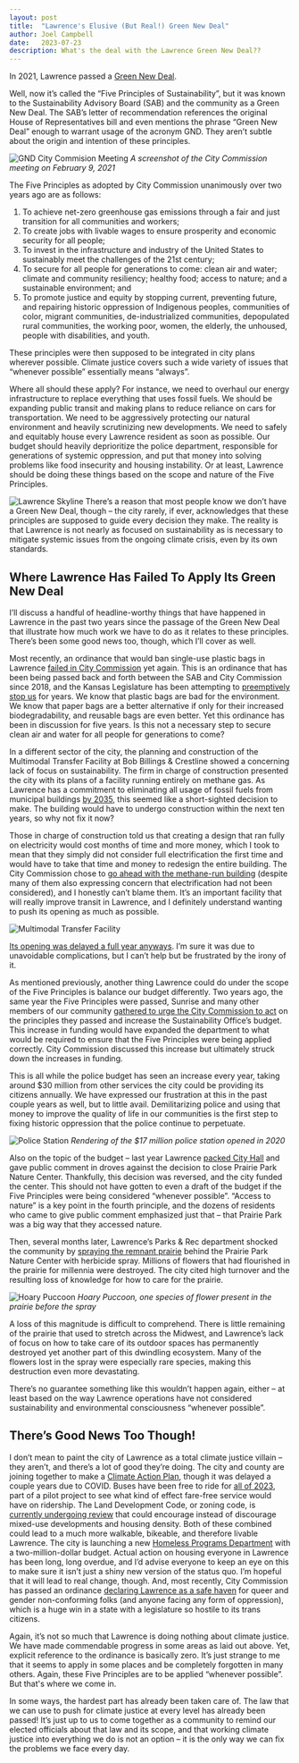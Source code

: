 ```yaml
---
layout: post
title:  "Lawrence's Elusive (But Real!) Green New Deal"
author: Joel Campbell
date:   2023-07-23
description: What's the deal with the Lawrence Green New Deal??
---
```


<span class="dropcap">I</span>n 2021, Lawrence passed a [Green New Deal](https://lawrenceks.org/sustainability/greenhouse-gas/).

Well, now it’s called the “Five Principles of Sustainability”, but it was known to the Sustainability Advisory Board (SAB) and the community as a Green New Deal. The SAB’s letter of recommendation references the original House of Representatives bill and even mentions the phrase “Green New Deal” enough to warrant usage of the acronym GND. They aren’t subtle about the origin and intention of these principles.

![GND City Commision Meeting](/assets/img/2-9-2021.JPG)
*A screenshot of the City Commission meeting on February 9, 2021*

The Five Principles as adopted by City Commission unanimously over two years ago are as follows:

1. To achieve net-zero greenhouse gas emissions through a fair and just transition for all communities and workers;
2. To create jobs with livable wages to ensure prosperity and economic security for all people;
3. To invest in the infrastructure and industry of the United States to sustainably meet the challenges of the 21st century;
4. To secure for all people for generations to come: clean air and water; climate and community resiliency; healthy food; access to nature; and a sustainable environment; and
5. To promote justice and equity by stopping current, preventing future, and repairing historic oppression of Indigenous peoples, communities of color, migrant communities, de-industrialized communities, depopulated rural communities, the working poor, women, the elderly, the unhoused, people with disabilities, and youth.

These principles were then supposed to be integrated in city plans wherever possible. Climate justice covers such a wide variety of issues that “whenever possible” essentially means “always”.

Where all should these apply? For instance, we need to overhaul our energy infrastructure to replace everything that uses fossil fuels. We should be expanding public transit and making plans to reduce reliance on cars for transportation. We need to be aggressively protecting our natural environment and heavily scrutinizing new developments. We need to safely and equitably house every Lawrence resident as soon as possible. Our budget should heavily deprioritize the police department, responsible for generations of systemic oppression, and put that money into solving problems like food insecurity and housing instability. Or at least, Lawrence should be doing these things based on the scope and nature of the Five Principles.

![Lawrence Skyline](/assets/img/LFK%20skyline.jpg)
There’s a reason that most people know we don’t have a Green New Deal, though – the city rarely, if ever, acknowledges that these principles are supposed to guide every decision they make. The reality is that Lawrence is not nearly as focused on sustainability as is necessary to mitigate systemic issues from the ongoing climate crisis, even by its own standards.

## Where Lawrence Has Failed To Apply Its Green New Deal

I’ll discuss a handful of headline-worthy things that have happened in Lawrence in the past two years since the passage of the Green New Deal that illustrate how much work we have to do as it relates to these principles. There’s been some good news too, though, which I’ll cover as well.

Most recently, an ordinance that would ban single-use plastic bags in Lawrence [failed in City Commission](https://lawrencekstimes.com/2023/06/20/lawrencecitycomm-plastic-bag-ban/) yet again. This is an ordinance that has been being passed back and forth between the SAB and City Commission since 2018, and the Kansas Legislature has been attempting to [preemptively stop us](https://www.kmuw.org/news/2023-02-16/single-use-plastic-bags-bill) for years. We know that plastic bags are bad for the environment. We know that paper bags are a better alternative if only for their increased biodegradability, and reusable bags are even better. Yet this ordinance has been in discussion for five years. Is this not a necessary step to secure clean air and water for all people for generations to come?

In a different sector of the city, the planning and construction of the Multimodal Transfer Facility at Bob Billings & Crestline showed a concerning lack of focus on sustainability. The firm in charge of construction presented the city with its plans of a facility running entirely on methane gas. As Lawrence has a commitment to eliminating all usage of fossil fuels from municipal buildings [by 2035](https://lawrenceks.org/sustainability/energy/), this seemed like a short-sighted decision to make. The building would have to undergo construction within the next ten years, so why not fix it now?

Those in charge of construction told us that creating a design that ran fully on electricity would cost months of time and more money, which I took to mean that they simply did not consider full electrification the first time and would have to take that time and money to redesign the entire building. The City Commission chose to [go ahead with the methane-run building](https://lawrencekstimes.com/2022/07/19/lawrencecitycomm-sustainability-items/) (despite many of them also expressing concern that electrification had not been considered), and I honestly can’t blame them. It’s an important facility that will really improve transit in Lawrence, and I definitely understand wanting to push its opening as much as possible.

![Multimodal Transfer Facility](/assets/img/mmtf.jpg)

[Its opening was delayed a full year anyways](https://lawrenceks.org/2023/07/06/lawrence-transit-announces-delay-in-central-station-opening-and-route-redesign-launch/). I’m sure it was due to unavoidable complications, but I can’t help but be frustrated by the irony of it.

As mentioned previously, another thing Lawrence could do under the scope of the Five Principles is balance our budget differently. Two years ago, the same year the Five Principles were passed, Sunrise and many other members of our community [gathered to urge the City Commission to act](https://lawrencekstimes.com/2021/08/31/city-budget-2022/) on the principles they passed and increase the Sustainability Office’s budget. This increase in funding would have expanded the department to what would be required to ensure that the Five Principles were being applied correctly. City Commission discussed this increase but ultimately struck down the increases in funding.

This is all while the police budget has seen an increase every year, taking around $30 million from other services the city could be providing its citizens annually. We have expressed our frustration at this in the past couple years as well, but to little avail. Demilitarizing police and using that money to improve the quality of life in our communities is the first step to fixing historic oppression that the police continue to perpetuate.

![Police Station](/assets/img/police-facility-construction-1.jpg)
*Rendering of the $17 million police station opened in 2020*

Also on the topic of the budget – last year Lawrence [packed City Hall](https://lawrencekstimes.com/2022/07/13/lawrencecitycomm-20220712/) and gave public comment in droves against the decision to close Prairie Park Nature Center. Thankfully, this decision was reversed, and the city funded the center. This should not have gotten to even a draft of the budget if the Five Principles were being considered “whenever possible”. “Access to nature” is a key point in the fourth principle, and the dozens of residents who came to give public comment emphasized just that – that Prairie Park was a big way that they accessed nature.

Then, several months later, Lawrence’s Parks & Rec department shocked the community by [spraying the remnant prairie](https://lawrencekstimes.com/2023/05/08/lprd-advisory-prairie-flowers/) behind the Prairie Park Nature Center with herbicide spray. Millions of flowers that had flourished in the prairie for millennia were destroyed. The city cited high turnover and the resulting loss of knowledge for how to care for the prairie.

![Hoary Puccoon](/assets/img/hoary-puccoon1_full.jpg)
*Hoary Puccoon, one species of flower present in the prairie before the spray*

A loss of this magnitude is difficult to comprehend. There is little remaining of the prairie that used to stretch across the Midwest, and Lawrence’s lack of focus on how to take care of its outdoor spaces has permanently destroyed yet another part of this dwindling ecosystem. Many of the flowers lost in the spray were especially rare species, making this destruction even more devastating.

There’s no guarantee something like this wouldn’t happen again, either – at least based on the way Lawrence operations have not considered sustainability and environmental consciousness “whenever possible”.

## There’s Good News Too Though!

I don’t mean to paint the city of Lawrence as a total climate justice villain – they aren’t, and there’s a lot of good they’re doing. The city and county are joining together to make a [Climate Action Plan](https://storymaps.arcgis.com/stories/22193694fa0544079c1f6a3de027aa90), though it was delayed a couple years due to COVID. Buses have been free to ride for [all of 2023](https://lawrencetransit.org/projects/fare-free/), part of a pilot project to see what kind of effect fare-free service would have on ridership. The Land Development Code, or zoning code, is [currently undergoing review](https://lawrenceldc.konveio.com/) that could encourage instead of discourage mixed-use developments and housing density. Both of these combined could lead to a much more walkable, bikeable, and therefore livable Lawrence. The city is launching a new [Homeless Programs Department](https://lawrencekstimes.com/2023/07/10/2024-draft-budget/) with a two-million-dollar budget. Actual action on housing everyone in Lawrence has been long, long overdue, and I’d advise everyone to keep an eye on this to make sure it isn’t just a shiny new version of the status quo. I’m hopeful that it will lead to real change, though. And, most recently, City Commission has passed an ordinance [declaring Lawrence as a safe haven](https://lawrencekstimes.com/2023/07/18/lawrencecitycomm-approves-ord9999/) for queer and gender non-conforming folks (and anyone facing any form of oppression), which is a huge win in a state with a legislature so hostile to its trans citizens.

Again, it’s not so much that Lawrence is doing nothing about climate justice. We have made commendable progress in some areas as laid out above. Yet, explicit reference to the ordinance is basically zero. It’s just strange to me that it seems to apply in some places and be completely forgotten in many others. Again, these Five Principles are to be applied “whenever possible”. But that's where we come in.

In some ways, the hardest part has already been taken care of. The law that we can use to push for climate justice at every level has already been passed! It’s just up to us to come together as a community to remind our elected officials about that law and its scope, and that working climate justice into everything we do is not an option – it is the only way we can fix the problems we face every day.
